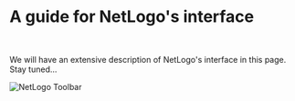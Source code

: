 # A guide for NetLogo's interface

&nbsp;

We will have an extensive description of NetLogo's interface in this page. Stay tuned...

![NetLogo Toolbar](http://ccl.northwestern.edu/netlogo/docs/images/interface/interfacetoolbar.gif)